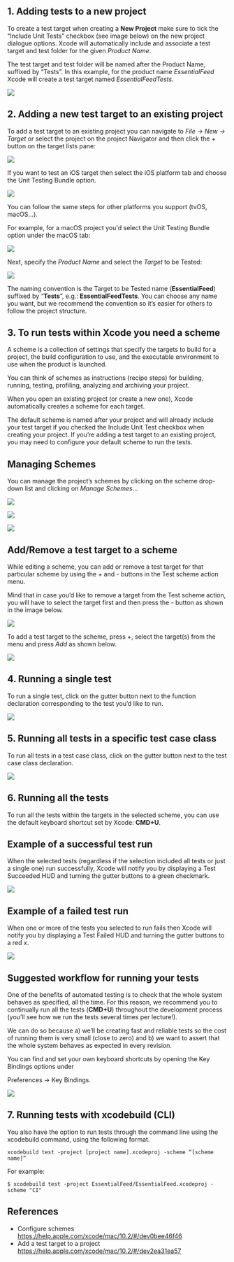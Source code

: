 ## 1. Adding tests to a new project

To create a test target when creating a **New Project** make sure to tick the “Include Unit Tests” checkbox (see image below) on the new project dialogue options. Xcode will automatically include and associate a test target and test folder for the given _Product Name_.

The test target and test folder will be named after the Product Name, suffixed by “Tests”. In this example, for the product name _EssentialFeed_ Xcode will create a test target named _EssentialFeedTests_.

![](Images/test1.png)

## 2. Adding a new test target to an existing project

To add a test target to an existing project you can navigate to _File -> New -> Target_ or select the project on the project Navigator and then click the _+_ button on the target lists pane:

![](Images/test2.png)

If you want to test an iOS target then select the iOS platform tab and choose the Unit Testing Bundle option.

![](Images/test3.png)

You can follow the same steps for other platforms you support (tvOS, macOS…).

For example, for a macOS project you'd select the Unit Testing Bundle option under the macOS tab:

![](Images/test4.png)

Next, specify the _Product Name_ and select the _Target_ to be Tested:

![](Images/test5.png)

The naming convention is the Target to be Tested name (**EssentialFeed**) suffixed by “**Tests**”, e.g.: **EssentialFeedTests**. You can choose any name you want, but we recommend the convention so it’s easier for others to follow the project structure.

## 3. To run tests within Xcode you need a scheme

A scheme is a collection of settings that specify the targets to build for a project, the build configuration to use, and the executable environment to use when the product is launched.

You can think of schemes as instructions (recipe steps) for building, running, testing, profiling, analyzing and archiving your project.

When you open an existing project (or create a new one), Xcode automatically creates a scheme for each target.

The default scheme is named after your project and will already include your test target if you checked the Include Unit Test checkbox when creating your project. If you’re adding a test target to an existing project, you may need to configure your default scheme to run the tests.

## Managing Schemes

You can manage the project’s schemes by clicking on the scheme drop-down list and clicking on _Manage Schemes_…

![](Images/test6.png)

![](Images/test7.png)

![](Images/test8.png)

## Add/Remove a test target to a scheme

While editing a scheme, you can add or remove a test target for that particular scheme by using the _+_ and _-_ buttons in the Test scheme action menu.

Mind that in case you’d like to remove a target from the Test scheme action, you will have to select the target first and then press the - button as shown in the image below.

![](Images/test9.png)

To add a test target to the scheme, press +, select the target(s) from the menu and press _Add_ as shown below.

![](Images/test10.png)

## 4. Running a single test

To run a single test, click on the gutter button next to the function declaration corresponding to the test you’d like to run.

![](Images/test11.png)

## 5. Running all tests in a specific test case class

To run all tests in a test case class, click on the gutter button next to the test case class declaration.

![](Images/test12.png)

## 6. Running all the tests

To run all the tests within the targets in the selected scheme, you can use the default keyboard shortcut set by Xcode: **CMD+U**.

## Example of a successful test run

When the selected tests (regardless if the selection included all tests or just a single one) run successfully, Xcode will notify you by displaying a Test Succeeded HUD and turning the gutter buttons to a green checkmark. 

![](Images/test13.png)

## Example of a failed test run

When one or more of the tests you selected to run fails then Xcode will notify you by displaying a Test Failed HUD and turning the gutter buttons to a red x.

![](Images/test14.png)

## Suggested workflow for running your tests

One of the benefits of automated testing is to check that the whole system behaves as specified, all the time. For this reason, we recommend you to continually run all the tests (**CMD+U**) throughout the development process (you’ll see how we run the tests several times per lecture!).

We can do so because a) we’ll be creating fast and reliable tests so the cost of running them is very small (close to zero) and b) we want to assert that the whole system behaves as expected in every revision.

You can find and set your own keyboard shortcuts by opening the Key Bindings options under

Preferences -> Key Bindings.

![](Images/test15.png)

## 7. Running tests with xcodebuild (CLI)
You also have the option to run tests through the command line using the xcodebuild command, using the following format.

`xcodebuild test -project [project name].xcodeproj -scheme “[scheme name]”`

For example:

```
$ xcodebuild test -project EssentialFeed/EssentialFeed.xcodeproj -scheme "CI"
```

## References
  - Configure schemes https://help.apple.com/xcode/mac/10.2/#/dev0bee46f46
  - Add a test target to a project https://help.apple.com/xcode/mac/10.2/#/dev2ea31ea57
